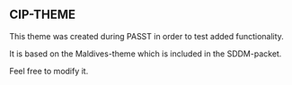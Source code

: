 ## CIP-THEME

This theme was created during PASST in order to test added functionality.

It is based on the Maldives-theme which is included in the SDDM-packet.

Feel free to modify it.
